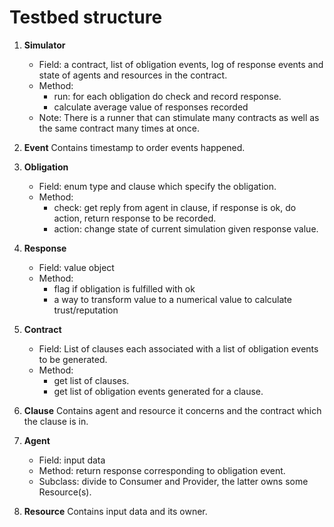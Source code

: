 # Testbed structure

1.  **Simulator**
    -   Field: a contract, list of obligation events, log of response
        events and state of agents and resources in the contract.
    -   Method:
        -   run: for each obligation do check and record response.
        -   calculate average value of responses recorded
    -   Note: There is a runner that can stimulate many contracts as
        well as the same contract many times at once.

2.  **Event** Contains timestamp to order events happened.

3.  **Obligation**
    -   Field: enum type and clause which specify the obligation.
    -   Method:
        -   check: get reply from agent in clause, if response is ok, do
            action, return response to be recorded.
        -   action: change state of current simulation given response
            value.

4.  **Response**
    -   Field: value object
    -   Method:
        -   flag if obligation is fulfilled with ok
        -   a way to transform value to a numerical value to calculate
            trust/reputation

5.  **Contract**
    -   Field: List of clauses each associated with a list of obligation
        events to be generated.
    -   Method:
        -   get list of clauses.
        -   get list of obligation events generated for a clause.

6.  **Clause** Contains agent and resource it concerns and the contract
    which the clause is in.

7.  **Agent**
    -   Field: input data
    -   Method: return response corresponding to obligation event.
    -   Subclass: divide to Consumer and Provider, the latter owns some
        Resource(s).

8.  **Resource** Contains input data and its owner.